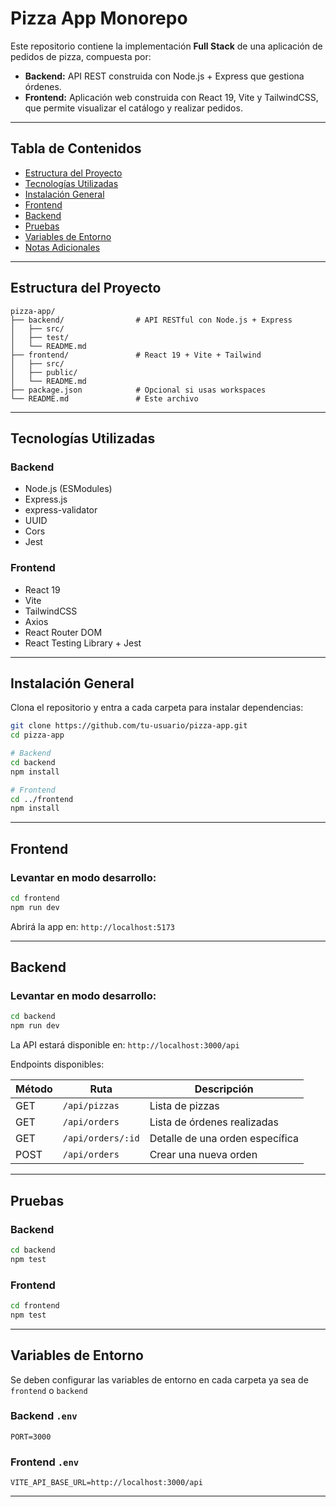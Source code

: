 # Pizza App Monorepo

Este repositorio contiene la implementación **Full Stack** de una aplicación de pedidos de pizza, compuesta por:

- **Backend:** API REST construida con Node.js + Express que gestiona órdenes.
- **Frontend:** Aplicación web construida con React 19, Vite y TailwindCSS, que permite visualizar el catálogo y realizar pedidos.

---

## Tabla de Contenidos

- [Estructura del Proyecto](#estructura-del-proyecto)
- [Tecnologías Utilizadas](#tecnologías-utilizadas)
- [Instalación General](#instalación-general)
- [Frontend](#frontend)
- [Backend](#backend)
- [Pruebas](#pruebas)
- [Variables de Entorno](#variables-de-entorno)
- [Notas Adicionales](#notas-adicionales)

---

## Estructura del Proyecto

```
pizza-app/
├── backend/                # API RESTful con Node.js + Express
│   ├── src/
│   ├── test/
│   └── README.md
├── frontend/               # React 19 + Vite + Tailwind
│   ├── src/
│   ├── public/
│   └── README.md
├── package.json            # Opcional si usas workspaces
└── README.md               # Este archivo
```

---

## Tecnologías Utilizadas

### Backend
- Node.js (ESModules)
- Express.js
- express-validator
- UUID
- Cors
- Jest

### Frontend
- React 19
- Vite
- TailwindCSS
- Axios
- React Router DOM
- React Testing Library + Jest

---

## Instalación General

Clona el repositorio y entra a cada carpeta para instalar dependencias:

```bash
git clone https://github.com/tu-usuario/pizza-app.git
cd pizza-app

# Backend
cd backend
npm install

# Frontend
cd ../frontend
npm install
```

---

## Frontend

### Levantar en modo desarrollo:

```bash
cd frontend
npm run dev
```

Abrirá la app en: `http://localhost:5173`

---

## Backend

### Levantar en modo desarrollo:

```bash
cd backend
npm run dev
```

La API estará disponible en: `http://localhost:3000/api`

Endpoints disponibles:

| Método | Ruta              | Descripción                     |
|--------|-------------------|---------------------------------|
| GET    | `/api/pizzas`     | Lista de pizzas                 |
| GET    | `/api/orders`     | Lista de órdenes realizadas     |
| GET    | `/api/orders/:id` | Detalle de una orden específica |
| POST   | `/api/orders`     | Crear una nueva orden           |

---

## Pruebas

### Backend
```bash
cd backend
npm test
```

### Frontend
```bash
cd frontend
npm test
```

---

## Variables de Entorno
Se deben configurar las variables de entorno en cada carpeta ya sea de `frontend` o `backend`


### Backend `.env`
```env
PORT=3000
```

### Frontend `.env`
```env
VITE_API_BASE_URL=http://localhost:3000/api
```

---

